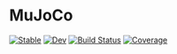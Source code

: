 # MuJoCo

[![Stable](https://img.shields.io/badge/docs-stable-blue.svg)](https://JamieMair.github.io/MuJoCo.jl/stable/)
[![Dev](https://img.shields.io/badge/docs-dev-blue.svg)](https://JamieMair.github.io/MuJoCo.jl/dev/)
[![Build Status](https://github.com/JamieMair/MuJoCo.jl/actions/workflows/CI.yml/badge.svg?branch=main)](https://github.com/JamieMair/MuJoCo.jl/actions/workflows/CI.yml?query=branch%3Amain)
[![Coverage](https://codecov.io/gh/JamieMair/MuJoCo.jl/branch/main/graph/badge.svg)](https://codecov.io/gh/JamieMair/MuJoCo.jl)
